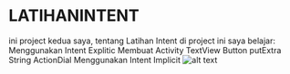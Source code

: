 # LATIHANINTENT
ini project kedua saya, tentang Latihan Intent
di project ini saya belajar:
Menggunakan Intent Explitic
Membuat Activity
TextView
Button
putExtra
String
ActionDial
Menggunakan Intent Implicit
![alt text]( https://imgur.com/91dkGm4.png )

